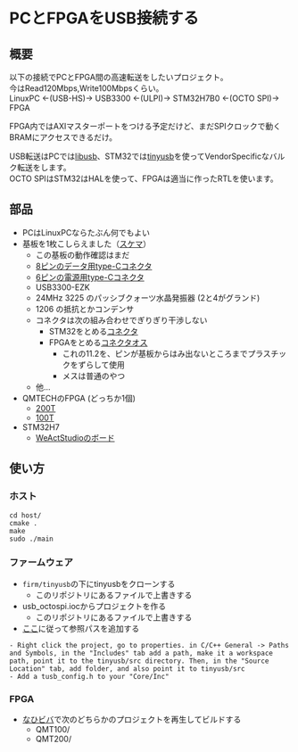 # PCとFPGAをUSB接続する

## 概要
以下の接続でPCとFPGA間の高速転送をしたいプロジェクト。  
今はRead120Mbps,Write100Mbpsくらい。  
LinuxPC ←(USB-HS)→ USB3300 ←(ULPI)→ STM32H7B0 ←(OCTO SPI)→ FPGA

FPGA内ではAXIマスターポートをつける予定だけど、まだSPIクロックで動くBRAMにアクセスできるだけ。

USB転送はPCでは[libusb](https://github.com/libusb/libusb)、STM32では[tinyusb](https://github.com/hathach/tinyusb)を使ってVendorSpecificなバルク転送をします。  
OCTO SPIはSTM32はHALを使って、FPGAは適当に作ったRTLを使います。

## 部品
- PCはLinuxPCならたぶん何でもよい
- 基板を1枚こしらえました（[スケマ](https://github.com/tom01h/usb-ospi/blob/master/PCB/QMTECH/ospi.pdf)）
    - この基板の動作確認はまだ
    - [8ピンのデータ用type-Cコネクタ](https://ja.aliexpress.com/item/1005004277420642.html)
    - [6ピンの電源用type-Cコネクタ](https://ja.aliexpress.com/item/1005004384274891.html)
    - USB3300-EZK
    - 24MHz 3225 のパッシブクォーツ水晶発振器 (2と4がグランド)
    - 1206 の抵抗とかコンデンサ
    - コネクタは次の組み合わせでぎりぎり干渉しない
        - STM32をとめる[コネクタ](https://ja.aliexpress.com/item/32892386779.html)
        - FPGAをとめる[コネクタオス](https://ja.aliexpress.com/item/1005004843759392.html)
            - これの11.2を、ピンが基板からはみ出ないところまでプラスチックをずらして使用
            - メスは普通のやつ
    - 他…
- QMTECHのFPGA (どっちか1個)
    - [200T](https://ja.aliexpress.com/item/1005002960622091.html)
    - [100T](https://ja.aliexpress.com/item/4000170003461.html)
- STM32H7
    - [WeActStudioのボード](https://ja.aliexpress.com/item/1005004466900940.html)
## 使い方
### ホスト
```
cd host/
cmake .
make
sudo ./main
```
### ファームウェア
- `firm/tinyusb`の下にtinyusbをクローンする
    - このリポジトリにあるファイルで上書きする
- usb_octospi.iocからプロジェクトを作る
    - このリポジトリにあるファイルで上書きする
- [ここ](https://github.com/hathach/tinyusb/discussions/633)に従って参照パスを追加する
```
- Right click the project, go to properties. in C/C++ General -> Paths and Symbols, in the "Includes" tab add a path, make it a workspace path, point it to the tinyusb/src directory. Then, in the "Source Location" tab, add folder, and also point it to tinyusb/src
- Add a tusb_config.h to your "Core/Inc"
```
### FPGA
- [なひビバ](https://github.com/tokuden/NahiViva)で次のどちらかのプロジェクトを再生してビルドする
    - QMT100/
    - QMT200/